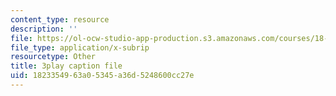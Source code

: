 ```yaml
---
content_type: resource
description: ''
file: https://ol-ocw-studio-app-production.s3.amazonaws.com/courses/18-06sc-linear-algebra-fall-2011/1823354963a05345a36d5248600cc27e_lpnY5QVjU5w.vtt
file_type: application/x-subrip
resourcetype: Other
title: 3play caption file
uid: 18233549-63a0-5345-a36d-5248600cc27e
---
```

